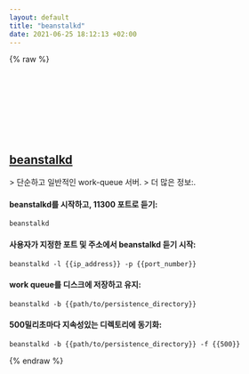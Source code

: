 ```yaml
---
layout: default
title: "beanstalkd"
date: 2021-06-25 18:12:13 +02:00
---
```

{% raw %}
<h2 id="beanstalkd">
  <a href="/ko/common/beanstalkd.html">beanstalkd</a> <a href="#beanstalkd"><svg class="icon">
    <use href="/assets/images/unicode_sprite.svg#link" />
  </svg></a>
</h2>
> 단순하고 일반적인 work-queue 서버.
> 더 많은 정보:<https://beanstalkd.github.io/>.

#### beanstalkd를 시작하고, 11300 포트로 듣기:
```shell
beanstalkd
```
#### 사용자가 지정한 포트 및 주소에서 beanstalkd 듣기 시작:
```shell
beanstalkd -l {{ip_address}} -p {{port_number}}
```
#### work queue를 디스크에 저장하고 유지:
```shell
beanstalkd -b {{path/to/persistence_directory}}
```
#### 500밀리초마다 지속성있는 디렉토리에 동기화:
```shell
beanstalkd -b {{path/to/persistence_directory}} -f {{500}}
```
{% endraw %}